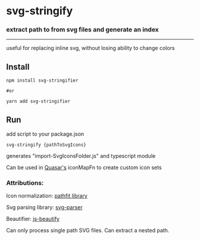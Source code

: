 # svg-stringify
### extract path to from svg files and generate an index

---
useful for replacing inline svg, without losing ability to change colors

## Install
```editorconfig
npm install svg-stringifier

#or

yarn add svg-stringifier
```

## Run
add script to your package.json

```editorconfig
svg-stringify {pathToSvgIcons}
```

generates "import-SvgIconsFolder.js" and typescript module

Can be used in [Quasar's](https://quasar.dev) iconMapFn to create custom icon sets



### Attributions:
Icon normalization: [pathfit library](https://github.com/ccprog/pathfit)

Svg parsing library: [svg-parser](https://github.com/Rich-Harris/svg-parser)

Beautifier: [js-beautify](https://github.com/beautify-web/js-beautify)


Can only process single path SVG files. Can extract a nested path.
